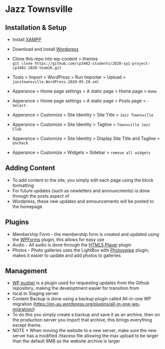# Jazz Townsville

## Installation & Setup

* Install [XAMPP](https://www.apachefriends.org/)
* Download and install [Wordpress](https://www.wordpress.org/)


* Clone this repo into wp-content > themes<br>
`git clone https://github.com/cp3402-students/2020-sp1-project-cp3402-2020-team26.git`
* Tools > Import > WordPress > Run Importer > Upload > `jazztownsville.WordPress.2020-05-20.xml`


* Apperance > Home page settings > A static page > Home page > `Home`
* Apperance > Home page settings > A static page > Posts page > `-Select-`
* Apperance > Customize > Site Identity > Site Title > `Jazz Townsville`
* Apperance > Customize > Site Identity > Tagline > `Townsville Jazz Club`
* Apperance > Customize > Site Identity > Display Site Title and Tagline > `Uncheck`
* Apperance > Customize > Widgets > Sidebar > `remove all widgets`

## Adding Content
* To add content to the site, you simply edit each page using the block formatting 
* For future updates (such as newletters and announcments) is done through the posts aspect of 
* Wordpress, these new updates and announcements will be posted to the homepage.

## Plugins
* Membership Form - the membership form is created and updated using the [WPForms](https://wpforms.com/) plugin, this allows for easy use
* Audio - All audio is done through the [HTML5 Player](https://wordpress.org/plugins/html5-audio-player/) plugin
* Photos - Photo galleries uses the LightBox with [Photoswipe](https://wordpress.org/plugins/lightbox-photoswipe/) plugin, makes it easier to update and add photos to galleries

## Management
* [WP pusher](https://wppusher.com/) is a plugin used for requesting updates from the Github repository, making the developtment easier for transition from 
* local to Staging server
* Content Backup is done using a backup plugin called All-in-one WP migration (https://en-au.wordpress.org/plugins/all-in-one-wp-migration/)
* To do this you simply create a backup and save it as an archive, then on the production server you import that archive, this brings everything except theme.
* NOTE * When moving the website to a new server, make sure the new server has a modified .htacess file allowing the max upload to be larger than the default 8MB as the website archive is larger
